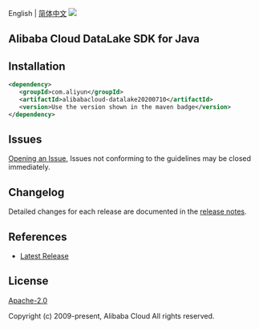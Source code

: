 English | [简体中文](README-CN.md)
![](https://aliyunsdk-pages.alicdn.com/icons/AlibabaCloud.svg)

## Alibaba Cloud DataLake SDK for Java

## Installation

```xml
<dependency>
   <groupId>com.aliyun</groupId>
   <artifactId>alibabacloud-datalake20200710</artifactId>
   <version>Use the version shown in the maven badge</version>
</dependency>
```

## Issues
[Opening an Issue](https://github.com/aliyun/alibabacloud-java-async-sdk/issues/new), Issues not conforming to the guidelines may be closed immediately.

## Changelog
Detailed changes for each release are documented in the [release notes](./ChangeLog.txt).

## References
* [Latest Release](https://github.com/aliyun/alibabacloud-async-java-sdk/)

## License
[Apache-2.0](http://www.apache.org/licenses/LICENSE-2.0)

Copyright (c) 2009-present, Alibaba Cloud All rights reserved.